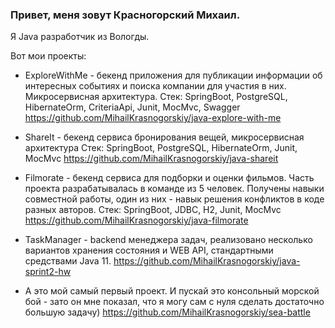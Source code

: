 ### Привет, меня зовут Красногорский Михаил.
Я Java разработчик из Вологды.

Вот мои проекты:

- ExploreWithMe - бекенд приложения для публикации информации об интересных событиях и поиска компании для участия в них. Микросервисная архитектура.
Стек: SpringBoot, PostgreSQL, HibernateOrm, CriteriaApi, Junit, MocMvc, Swagger
https://github.com/MihailKrasnogorskiy/java-explore-with-me

- ShareIt - бекенд сервиса бронирования вещей, микросервисная архитектура
Стек: SpringBoot, PostgreSQL, HibernateOrm, Junit, MocMvc
https://github.com/MihailKrasnogorskiy/java-shareit

- Filmorate - бекенд сервиса для подборки и оценки фильмов. Часть проекта разрабатывалась в команде из 5 человек. Получены навыки совместной работы, один из них - навык решения конфликтов в коде разных авторов.
Стек: SpringBoot, JDBC, H2, Junit, MocMvc
https://github.com/MihailKrasnogorskiy/java-filmorate

- TaskManager - backend менеджера задач, реализовано несколько вариантов хранения состояния и WEB API, стандартными средствами Java 11.
https://github.com/MihailKrasnogorskiy/java-sprint2-hw

- А это мой самый первый проект. И пускай это консольный морской бой - зато он мне показал, что я могу сам с нуля сделать достаточно большую задачу)
https://github.com/MihailKrasnogorskiy/sea-battle
